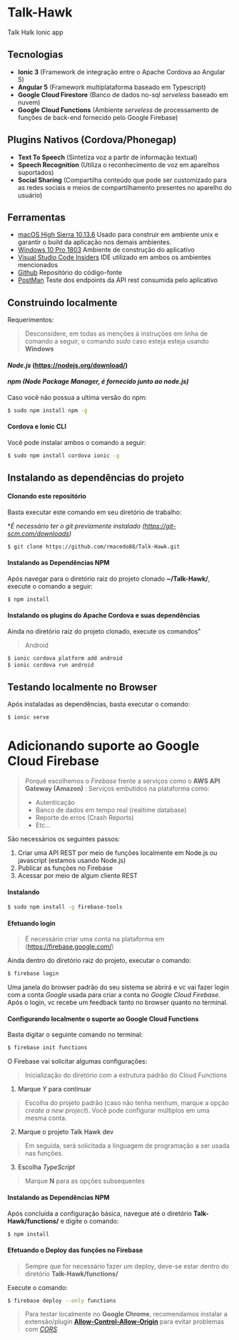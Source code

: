 # Talk-Hawk
Talk Halk Ionic app

## Tecnologias
 - **Ionic 3** (Framework de integração entre o Apache Cordova ao Angular 5)
 - **Angular 5** (Framework multiplataforma baseado em Typescript)
 - **Google Cloud Firestore** (Banco de dados no-sql *serveless* baseado em nuvem)
 - **Google Cloud Functions** (Ambiente *serveless* de processamento de funções de back-end fornecido pelo Google Firebase)

 
## Plugins Nativos (Cordova/Phonegap)
 - **Text To Speech** (Sintetiza voz a partir de informação textual)
 - **Speech Recognition** (Utiliza o reconhecimento de voz em aparelhos suportados)
 - **Social Sharing**  (Compartilha conteúdo que pode ser customizado para as redes sociais e meios de compartilhamento presentes no aparelho do usuário)
 
 ## Ferramentas
 - [macOS High Sierra 10.13.6](https://itunes.apple.com/la/app/macos-high-sierra/id1246284741?mt=12&ls=1) Usado para construir em ambiente unix e garantir o build da aplicação nos demais ambientes.
 - [Windows 10 Pro 1803](https://www.microsoft.com/pt-br/windows) Ambiente de construção do aplicativo
 - [Visual Studio Code Insiders](https://code.visualstudio.com/insiders/) IDE utilizado em ambos os ambientes mencionados
 - [Github](https://github.com/) Repositório do código-fonte
 - [PostMan](https://www.getpostman.com/apps) Teste dos endpoints da API rest consumida pelo aplicativo


 ## Construindo localmente

 Requerimentos:
 >Desconsidere, em todas as menções à instruções em linha de comando a seguir, o comando *sudo* caso esteja esteja usando **Windows**

 #### *Node.js* (https://nodejs.org/download/)

#### *npm (Node Package Manager, é fornecido junto ao node.js)*

Caso você não possua a ultima versão do npm:
```sh
$ sudo npm install npm -g
```

#### Cordova e Ionic CLI

Você pode instalar ambos o comando a seguir:
```sh
$ sudo npm install cordova ionic -g
```

## Instalando as dependências do projeto

#### Clonando este repositório
Basta executar este comando em seu diretório de trabalho:

**É necessário ter o git previamente instalado (https://git-scm.com/downloads)*

```sh
$ git clone https://github.com/rmacedo88/Talk-Hawk.git
```

#### Instalando as Dependências NPM
Após navegar para o diretório raiz do projeto clonado **~/Talk-Hawk/**, execute o comando a seguir:

```sh
$ npm install
```

#### Instalando os plugins do Apache Cordova e suas dependências

Ainda no diretório raiz do projeto clonado, execute os comandos"

>Android
```sh
$ ionic cordova platform add android
$ ionic cordova run android
```

## Testando localmente no Browser

Após instaladas as dependências, basta executar o comando:

```sh
$ ionic serve
```

# Adicionando suporte ao Google Cloud Firebase
> Porquê escolhemos o *Firebase* frente a serviços como o **AWS API Gateway (Amazon)**
>: Serviços embutidos na plataforma como:
>- Autenticação
>- Banco de dados em tempo real (realtime database)
>- Reporte de erros (Crash Reports)
>- Etc...

São necessários os seguintes passos:
1. Criar uma API REST por meio de funções localmente em Node.js ou javascript (estamos usando Node.js)
2. Publicar as funções no Firebase
3. Acessar por meio de algum cliente REST

#### Instalando

```sh
$ sudo npm install -g firebase-tools
```

#### Efetuando login

> É necessário criar uma conta na plataforma em (https://firebase.google.com/)

Ainda dentro do diretório raiz do projeto, executar o comando:

```sh
$ firebase login
```

Uma janela do browser padrão do seu sistema se abrirá e vc vai fazer login com a conta *Google* usada para criar a conta no *Google Cloud Firebase*. Após o login, vc recebe um feedback tanto no browser quanto no terminal.

#### Configurando localmente o suporte ao Google Cloud Functions

Basta digitar o seguinte comando no terminal:

```sh
$ firebase init functions
```

O Firebase vai solicitar algumas configurações:
> Inicialização do diretório com a estrutura padrão do Cloud Functions
1. Marque *Y* para continuar
> Escolha do projeto padrão (caso não tenha nenhum, marque a opção *create a new project*). Você pode configurar múltiplos em uma mesma conta.
2. Marque o projeto Talk Hawk dev
> Em seguida, será solicitada a linguagem de programação a ser usada nas funções.
3. Escolha *TypeScript*
>Marque **N** para as opções subsequentes

#### Instalando as Dependências NPM

Após concluída a configuração básica, navegue até o diretório **Talk-Hawk/functions/** e digite o comando:

```sh
$ npm install
```

#### Efetuando o Deploy das funções no Firebase

>Sempre que for necessário fazer um deploy, deve-se estar dentro do diretório **Talk-Hawk/functions/**

Execute o comando:

```sh
$ firebase deploy --only functions
```

> Para testar localmente no **Google Chrome**, recomendamos instalar a extensão/plugin [**Allow-Control-Allow-Origin**](https://chrome.google.com/webstore/detail/allow-control-allow-origi/nlfbmbojpeacfghkpbjhddihlkkiljbi?hl=en) para evitar problemas com [*CORS*](https://developer.mozilla.org/en-US/docs/Web/HTTP/CORS)

